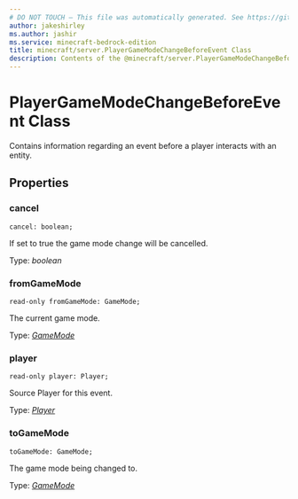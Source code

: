 ```yaml
---
# DO NOT TOUCH — This file was automatically generated. See https://github.com/mojang/minecraftapidocsgenerator to modify descriptions, examples, etc.
author: jakeshirley
ms.author: jashir
ms.service: minecraft-bedrock-edition
title: minecraft/server.PlayerGameModeChangeBeforeEvent Class
description: Contents of the @minecraft/server.PlayerGameModeChangeBeforeEvent class.
---
```

# PlayerGameModeChangeBeforeEvent Class

Contains information regarding an event before a player interacts with an entity.

## Properties

### **cancel**
`cancel: boolean;`

If set to true the game mode change will be cancelled.

Type: *boolean*

### **fromGameMode**
`read-only fromGameMode: GameMode;`

The current game mode.

Type: [*GameMode*](GameMode.md)

### **player**
`read-only player: Player;`

Source Player for this event.

Type: [*Player*](Player.md)

### **toGameMode**
`toGameMode: GameMode;`

The game mode being changed to.

Type: [*GameMode*](GameMode.md)
